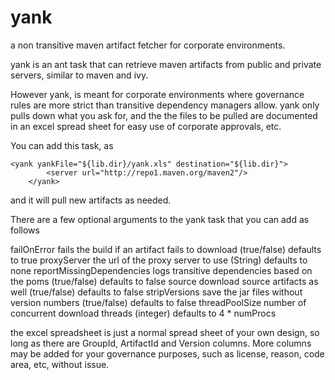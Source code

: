 yank
====

a non transitive maven artifact fetcher for corporate environments.


yank is an ant task that can retrieve maven artifacts from public and private servers, similar to maven and ivy.

However yank, is meant for corporate environments where governance rules are more strict than transitive 
dependency managers allow. yank only pulls down what you ask for, and the the files to be pulled are documented
in an excel spread sheet for easy use of corporate approvals, etc.

You can add this task, as

  	<yank yankFile="${lib.dir}/yank.xls" destination="${lib.dir}">
			<server url="http://repo1.maven.org/maven2"/>
		</yank>

and it will pull new artifacts as needed.

There are a few optional arguments to the yank task that you can add as follows

  failOnError                     fails the build if an artifact fails to download     (true/false)       defaults to true
  proxyServer                     the url of the proxy server to use                   (String)           defaults to none
  reportMissingDependencies       logs transitive dependencies based on the poms       (true/false)       defaults to false
  source                          download source artifacts as well                    (true/false)       defaults to false
  stripVersions                   save the jar files without version numbers           (true/false)       defaults to false
  threadPoolSize                  number of concurrent download threads                (integer)          defaults to 4 * numProcs


the excel spreadsheet is just a normal spread sheet of your own design, so long as there are GroupId, 
ArtifactId and Version columns. More columns may be added for your governance purposes, such as license, reason,
code area, etc, without issue.

